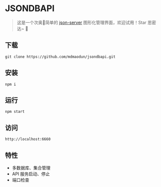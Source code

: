 # JSONDBAPI
> 这是一个次奥🐓简单的 [json-server](https://github.com/typicode/json-server) 图形化管理界面，欢迎试用！Star 思密达~ 🙂

## 下载
```
git clone https://github.com/mdmaodun/jsondbapi.git
```

## 安装
```
npm i
```

## 运行
```
npm start
```

## 访问
```
http://localhost:6660
```

## 特性
- 多数据库、集合管理
- API 服务启动、停止
- 端口检查
